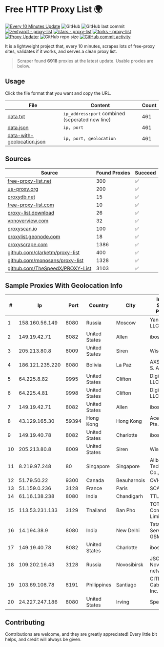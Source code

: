 
# Free HTTP Proxy List 🌍

[![Every 10 Minutes Update](https://github.com/mertguvencli/http-proxy-list/actions/workflows/main.yml/badge.svg?branch=main)](https://github.com/mertguvencli/http-proxy-list/actions/workflows/main.yml)
![GitHub](https://img.shields.io/github/license/mertguvencli/http-proxy-list)
![GitHub last commit](https://img.shields.io/github/last-commit/mertguvencli/http-proxy-list)
[![zevtyardt - proxy-list](https://img.shields.io/static/v1?label=zevtyardt&message=proxy-list&color=blue&logo=github)](https://github.com/zevtyardt/proxy-list "Go to GitHub repo")
[![stars - proxy-list](https://img.shields.io/github/stars/zevtyardt/proxy-list?style=social)](https://github.com/zevtyardt/proxy-list)
[![forks - proxy-list](https://img.shields.io/github/forks/zevtyardt/proxy-list?style=social)](https://github.com/zevtyardt/proxy-list)
[![Proxy Updater](https://github.com/zevtyardt/proxy-list/workflows/Proxy%20Updater/badge.svg)](https://github.com/zevtyardt/proxy-list/actions?query=workflow:"Proxy+Updater")
![GitHub repo size](https://img.shields.io/github/repo-size/zevtyardt/proxy-list)
[![GitHub commit activity](https://img.shields.io/github/commit-activity/m/zevtyardt/proxy-list?logo=commits)](https://github.com/zevtyardt/proxy-list/commits/main)

It is a lightweight project that, every 10 minutes, scrapes lots of free-proxy sites, validates if it works, and serves a clean proxy list.

> Scraper found **6918** proxies at the latest update. Usable proxies are below.

## Usage

Click the file format that you want and copy the URL.

|File|Content|Count|
|----|-------|-----|
|[data.txt](https://raw.githubusercontent.com/mertguvencli/http-proxy-list/main/proxy-list/data.txt)|`ip_address:port` combined (seperated new line)|461|
|[data.json](https://raw.githubusercontent.com/mertguvencli/http-proxy-list/main/proxy-list/data.json)|`ip, port`|461|
|[data-with-geolocation.json](https://raw.githubusercontent.com/mertguvencli/http-proxy-list/main/proxy-list/data-with-geolocation.json)|`ip, port, geolocation`|461|

## Sources

|Source|Found Proxies|Succeed|
|------|-------------|-------|
|[free-proxy-list.net](https://free-proxy-list.net)|300|✅|
|[us-proxy.org](https://www.us-proxy.org)|200|✅|
|[proxydb.net](http://proxydb.net)|15|✅|
|[free-proxy-list.com](https://free-proxy-list.com/?page=&port=&type%5B%5D=http&type%5B%5D=https&up_time=0&search=Search)|10|✅|
|[proxy-list.download](https://www.proxy-list.download/HTTP)|26|✅|
|[vpnoverview.com](https://vpnoverview.com/privacy/anonymous-browsing/free-proxy-servers)|32|✅|
|[proxyscan.io](https://www.proxyscan.io)|100|✅|
|[proxylist.geonode.com](https://proxylist.geonode.com/api/proxy-list?limit=300&page=1&sort_by=lastChecked&sort_type=desc&protocols=http,https)|18|✅|
|[proxyscrape.com](https://api.proxyscrape.com/v2/?request=displayproxies&protocol=http&timeout=10000&country=all&ssl=all&anonymity=all)|1386|✅|
|[github.com/clarketm/proxy-list](https://raw.githubusercontent.com/clarketm/proxy-list/master/proxy-list-raw.txt)|400|✅|
|[github.com/monosans/proxy-list](https://raw.githubusercontent.com/monosans/proxy-list/main/proxies/http.txt)|1328|✅|
|[github.com/TheSpeedX/PROXY-List](https://raw.githubusercontent.com/TheSpeedX/PROXY-List/master/http.txt)|3103|✅|


## Sample Proxies With Geolocation Info

|#|Ip|Port|Country|City|Internet Service Provider|
|-|--|----|-------|----|-------------------------|
|1|158.160.56.149|8080|Russia|Moscow|Yandex.Cloud LLC|
|2|149.19.42.71|8082|United States|Allen|iboss, inc|
|3|205.213.80.8|8009|United States|Siren|WiscNet|
|4|186.121.235.220|8080|Bolivia|La Paz|AXS Bolivia S. A.|
|5|64.225.8.82|9995|United States|Clifton|DigitalOcean, LLC|
|6|64.225.4.81|9998|United States|Clifton|DigitalOcean, LLC|
|7|149.19.42.71|8082|United States|Allen|iboss, inc|
|8|43.129.165.30|59394|Hong Kong|Hong Kong|Aceville Pte.ltd|
|9|149.19.40.78|8082|United States|Charlotte|iboss, inc|
|10|205.213.80.8|8009|United States|Siren|WiscNet|
|11|8.219.97.248|80|Singapore|Singapore|Alibaba (US) Technology Co., Ltd.|
|12|51.79.50.22|9300|Canada|Beauharnois|OVH SAS|
|13|51.159.0.236|3128|France|Paris|SCALEWAY|
|14|61.16.138.238|8080|India|Chandigarh|TTL|
|15|113.53.231.133|3129|Thailand|Ban Pho|TOT Public Company Limited|
|16|14.194.38.9|8080|India|New Delhi|Tata Tele Services GSM|
|17|149.19.40.78|8082|United States|Charlotte|iboss, inc|
|18|109.202.16.43|3128|Russia|Novosibirsk|JSC Avantel. Novosibirsk network|
|19|103.69.108.78|8191|Philippines|Santiago|CITI Cableworld Inc.|
|20|24.227.247.186|8080|United States|Irving|Spectrum|



## Contributing

Contributions are welcome, and they are greatly appreciated! Every
little bit helps, and credit will always be given.

